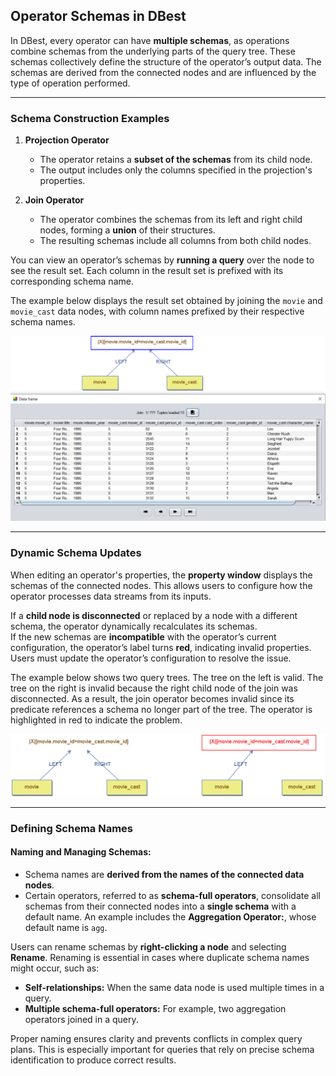 ## Operator Schemas in DBest

In DBest, every operator can have **multiple schemas**, as operations combine schemas from the underlying parts of the query tree. These schemas collectively define the structure of the operator’s output data. The schemas are derived from the connected nodes and are influenced by the type of operation performed.

---

### Schema Construction Examples

1. **Projection Operator**  
   - The operator retains a **subset of the schemas** from its child node.  
   - The output includes only the columns specified in the projection's properties.

2. **Join Operator**  
   - The operator combines the schemas from its left and right child nodes, forming a **union** of their structures.  
   - The resulting schemas include all columns from both child nodes.

You can view an operator’s schemas by **running a query** over the node to see the result set. Each column in the result set is prefixed with its corresponding schema name.

The example below displays the result set obtained by joining the `movie` and `movie_cast` data nodes, with column names prefixed by their respective schema names.
 
<img src="assets/images/join-schemas.png" alt="Schemas Constructed by a Join" width="700"/>

---

### Dynamic Schema Updates

When editing an operator's properties, the **property window** displays the schemas of the connected nodes. This allows users to configure how the operator processes data streams from its inputs.

If a **child node is disconnected** or replaced by a node with a different schema, the operator dynamically recalculates its schemas.  
If the new schemas are **incompatible** with the operator’s current configuration, the operator’s label turns **red**, indicating invalid properties.  
Users must update the operator’s configuration to resolve the issue.

The example below shows two query trees. The tree on the left is valid. The tree on the right is invalid because the right child node of the join was disconnected. As a result, the join operator becomes invalid since its predicate references a schema no longer part of the tree. The operator is highlighted in red to indicate the problem.

<img src="assets/images/red-flag.png" alt="Join with a broken reference" width="700"/>


---

### Defining Schema Names

#### Naming and Managing Schemas:
- Schema names are **derived from the names of the connected data nodes**.  
- Certain operators, referred to as **schema-full operators**, consolidate all schemas from their connected nodes into a **single schema** with a default name. An example includes the **Aggregation Operator:**, whose default name is `agg`.  
 
Users can rename schemas by **right-clicking a node** and selecting **Rename**.  Renaming is essential in cases where duplicate schema names might occur, such as:
  - **Self-relationships:** When the same data node is used multiple times in a query.
  - **Multiple schema-full operators:** For example, two aggregation operators joined in a query.

Proper naming ensures clarity and prevents conflicts in complex query plans. This is especially important for queries that rely on precise schema identification to produce correct results.
